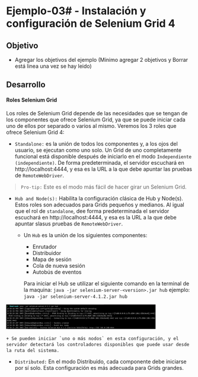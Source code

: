 # Ejemplo-03# - Instalación y configuración de Selenium Grid 4

## Objetivo

* Agregar los objetivos del ejemplo (Mínimo agregar 2 objetivos y Borrar está linea una vez se hay leido)

## Desarrollo

#### Roles Selenium Grid

Los roles de Selenium Grid depende de las necesidades que se tengan de los componentes que ofrece Selenium Grid, ya que se puede iniciar cada uno de ellos por separado o varios al mismo. Veremos los 3 roles que ofrece Selenium Grid 4:

- `Standalone:` es la unión de todos los componentes y, a los ojos del usuario, se ejecutan como uno solo. Un Grid de uno completamente funcional está disponible después de iniciarlo en el modo `Independiente (independiente)`. De forma predeterminada, el servidor escuchará en http://localhost:4444, y esa es la URL a la que debe apuntar las pruebas de `RemoteWebDriver`. 

> `Pro-tip:` Este es el modo más fácil de hacer girar un Selenium Grid. 

- `Hub and Node(s):` Habilita la configuración clásica de Hub y Node(s). Estos roles son adecuados para Grids pequeños y medianos. Al igual que el rol de `standalone`, dee forma predeterminada el servidor escuchará en http://localhost:4444, y esa es la URL a la que debe apuntar slasus pruebas de `RemoteWebDriver`.

    + Un `Hub` es la unión de los siguientes componentes:
        - Enrutador
        - Distribuidor
        - Mapa de sesión
        - Cola de nueva sesión
        - Autobús de eventos

        Para iniciar el Hub se utilizar el siguiente comando en la terminal de la maquina: `java -jar selenium-server-<version>.jar hub` ejemplo: `java -jar selenium-server-4.1.2.jar hub`

<img src="assets/hub.png" width="80%">


    + Se pueden iniciar `uno o más nodos` en esta configuración, y el servidor detectará los controladores disponibles que puede usar desde la ruta del sistema.



- `Distributed:` En el modo Distribuido, cada componente debe iniciarse por sí solo. Esta configuración es más adecuada para Grids grandes.

